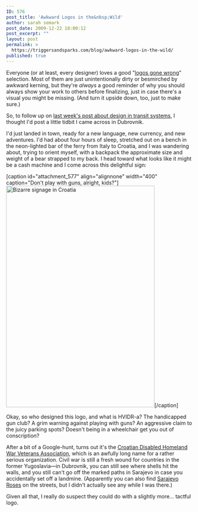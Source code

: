 ```yaml
---
ID: 576
post_title: 'Awkward Logos in the&nbsp;Wild'
author: sarah semark
post_date: 2009-12-22 18:00:12
post_excerpt: ""
layout: post
permalink: >
  https://triggersandsparks.com/blog/awkward-logos-in-the-wild/
published: true
---
```

Everyone (or at least, every designer) loves a good "<a href="http://listsgalore.blogspot.com/2008/06/18-logos-gone-wrong.html">logos gone wrong</a>" selection. Most of them are just unintentionally dirty or besmirched by awkward kerning, but they're <em>always</em> a good reminder of why you should always show your work to others before finalizing, just in case there's a visual you might be missing. (And turn it upside down, too, just to make sure.)

So, to follow up on <a href="http://www.triggersandsparks.com/blog/going-places-with-typography/">last week's post about design in transit systems</a>, I thought I'd post a little tidbit I came across in Dubrovnik.

I'd just landed in town, ready for a new language, new currency, and new adventures. I'd had about four hours of sleep, stretched out on a bench in the neon-lighted bar of the ferry from Italy to Croatia, and I was wandering about, trying to orient myself, with a backpack the approximate size and weight of a bear strapped to my back. I head toward what looks like it might be a cash machine and I come across this delightful sign:

[caption id="attachment_577" align="alignnone" width="400" caption="Don&#39;t play with guns, alright, kids?"]<a href="http://www.triggersandsparks.com/wp-content/uploads/2009/12/F1820003.jpg"><img class="size-medium wp-image-577 " title="Bizarre signage in Croatia" src="http://www.triggersandsparks.com/wp-content/uploads/2009/12/F1820003-500x747.jpg" alt="Bizarre signage in Croatia" width="400" height="598" /></a>[/caption]

<!--more-->

Okay, so who designed this logo, and what is HVIDR-a? The handicapped gun club? A grim warning against playing with guns? An aggressive claim to the juicy parking spots? Doesn't being in a wheelchair get you out of conscription?

After a bit of a Google-hunt, turns out it's the <a href="http://www.hvidra-zagreb.hr/">Croatian Disabled Homeland War Veterans Association</a>, which is an awfully long name for a rather serious organization. Civil war is still a fresh wound for countries in the former Yugoslavia&mdash;in Dubrovnik, you can still see where shells hit the walls, and you still can't go off the marked paths in Sarajevo in case you accidentally set off a landmine. (Apparently you can also find <a href="http://en.wikipedia.org/wiki/Sarajevo_Rose">Sarajevo Roses</a> on the streets, but I didn't actually see any while I was there.)

Given all that, I really do suspect they could do with a slightly more&hellip; tactful logo.